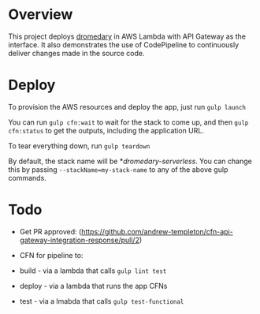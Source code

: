 # Overview
This project deploys [dromedary](https://github.com/stelligent/dromedary) in AWS Lambda with API Gateway as the interface.  It also demonstrates the use of CodePipeline to continuously deliver changes made in the source code.

# Deploy
To provision the AWS resources and deploy the app, just run `gulp launch`

You can run `gulp cfn:wait` to wait for the stack to come up, and then `gulp cfn:status` to get the outputs, including the application URL.

To tear everything down, run `gulp teardown`

By default, the stack name will be **dromedary-serverless*.  You can change this by passing `--stackName=my-stack-name` to any of the above gulp commands.

# Todo
* Get PR approved: (https://github.com/andrew-templeton/cfn-api-gateway-integration-response/pull/2)
* CFN for pipeline to:

 * build - via a lambda that calls `gulp lint test`
 * deploy - via a lambda that runs the app CFNs
 * test - via a lmabda that calls `gulp test-functional`
